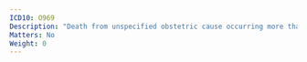```yaml
---
ICD10: O969
Description: "Death from unspecified obstetric cause occurring more than 42 days but less than one year after delivery"
Matters: No
Weight: 0
---
```

